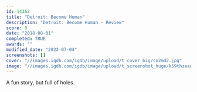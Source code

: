 ```yaml
---
id: 14362
title: "Detroit: Become Human"
description: "Detroit: Become Human - Review"
score: 8
date: "2018-08-01"
completed: TRUE
awards: ""
modified_date: "2022-07-04"
screenshots: []
cover: "//images.igdb.com/igdb/image/upload/t_cover_big/co2md2.jpg"
image: "//images.igdb.com/igdb/image/upload/t_screenshot_huge/k59thzeaqb9ul1pryxbq.jpg"
---
```

A fun story, but full of holes.